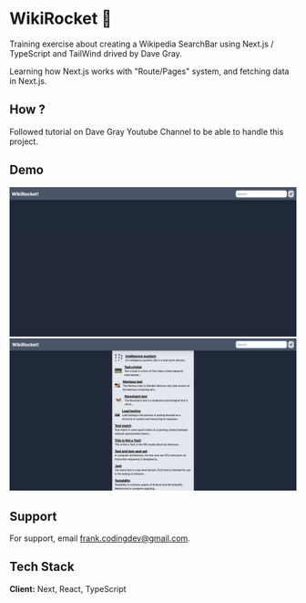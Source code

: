 # WikiRocket 🚀

Training exercise about creating a Wikipedia SearchBar using Next.js / TypeScript and TailWind drived by Dave Gray.

Learning how Next.js works with "Route/Pages" system, and fetching data in Next.js.

## How ?

Followed tutorial on Dave Gray Youtube Channel to be able to handle this project.

## Demo

![WikiRocket](app/assets/wiki-rocket.png)
![WikiRocket](app/assets/wiki-rocket2.png)

## Support

For support, email frank.codingdev@gmail.com.

## Tech Stack

**Client:** Next, React, TypeScript
